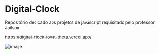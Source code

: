 # Digital-Clock
Repositório dedicado  aos projetos de javascript requisitado pelo professor Jailson


https://digital-clock-lovat-theta.vercel.app/


![image](https://github.com/tamiressil/Digital-Clock/assets/163886976/21023aca-309b-4a1f-be63-6d388e6edfb9)

